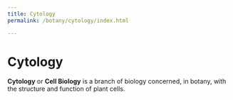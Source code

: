```yaml
---
title: Cytology
permalink: /botany/cytology/index.html

---
```


<h1 id="cytology">Cytology</h1>
<p><strong>Cytology</strong> or <strong>Cell Biology</strong> is a branch of biology concerned, in botany, with the structure and function of plant cells.</p>

